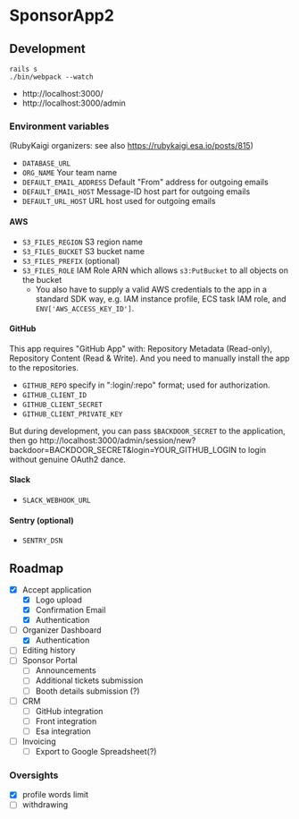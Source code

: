 # SponsorApp2

## Development

```
rails s
./bin/webpack --watch
```

- http://localhost:3000/
- http://localhost:3000/admin

### Environment variables

(RubyKaigi organizers: see also https://rubykaigi.esa.io/posts/815)

- `DATABASE_URL`
- `ORG_NAME` Your team name
- `DEFAULT_EMAIL_ADDRESS` Default "From" address for outgoing emails
- `DEFAULT_EMAIL_HOST` Message-ID host part for outgoing emails
- `DEFAULT_URL_HOST` URL host used for outgoing emails

#### AWS

- `S3_FILES_REGION` S3 region name
- `S3_FILES_BUCKET` S3 bucket name
- `S3_FILES_PREFIX` (optional)
- `S3_FILES_ROLE` IAM Role ARN which allows `s3:PutBucket` to all objects on the bucket
  - You also have to supply a valid AWS credentials to the app in a standard SDK way, e.g. IAM instance profile, ECS task IAM role, and `ENV['AWS_ACCESS_KEY_ID']`.

#### GitHub

This app requires "GitHub App" with: Repository Metadata (Read-only), Repository Content (Read & Write).
And you need to manually install the app to the repositories.

- `GITHUB_REPO` specify in ":login/:repo" format; used for authorization.
- `GITHUB_CLIENT_ID`
- `GITHUB_CLIENT_SECRET`
- `GITHUB_CLIENT_PRIVATE_KEY`

But during development, you can pass `$BACKDOOR_SECRET` to the application, then go http://localhost:3000/admin/session/new?backdoor=BACKDOOR_SECRET&login=YOUR_GITHUB_LOGIN to login without genuine OAuth2 dance.

#### Slack

- `SLACK_WEBHOOK_URL`

#### Sentry (optional)

- `SENTRY_DSN`

## Roadmap

- [x] Accept application
  - [x] Logo upload
  - [x] Confirmation Email
  - [x] Authentication
- [ ] Organizer Dashboard
  - [x] Authentication
- [ ] Editing history
- [ ] Sponsor Portal
  - [ ] Announcements
  - [ ] Additional tickets submission
  - [ ] Booth details submission (?)
- [ ] CRM
  - [ ] GitHub integration
  - [ ] Front integration
  - [ ] Esa integration
- [ ] Invoicing
  - [ ] Export to Google Spreadsheet(?)

### Oversights

- [x] profile words limit
- [ ] withdrawing
